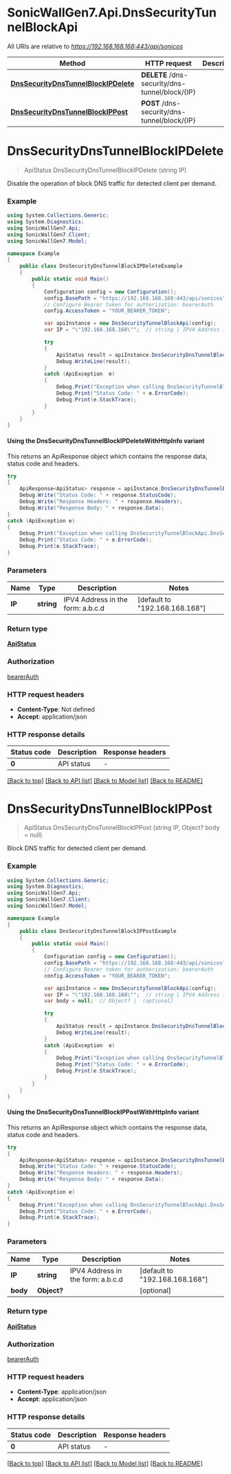 # SonicWallGen7.Api.DnsSecurityTunnelBlockApi

All URIs are relative to *https://192.168.168.168:443/api/sonicos*

| Method | HTTP request | Description |
|--------|--------------|-------------|
| [**DnsSecurityDnsTunnelBlockIPDelete**](DnsSecurityTunnelBlockApi.md#dnssecuritydnstunnelblockipdelete) | **DELETE** /dns-security/dns-tunnel/block/{IP} |  |
| [**DnsSecurityDnsTunnelBlockIPPost**](DnsSecurityTunnelBlockApi.md#dnssecuritydnstunnelblockippost) | **POST** /dns-security/dns-tunnel/block/{IP} |  |

<a id="dnssecuritydnstunnelblockipdelete"></a>
# **DnsSecurityDnsTunnelBlockIPDelete**
> ApiStatus DnsSecurityDnsTunnelBlockIPDelete (string IP)



Disable the operation of block DNS traffic for detected client per demand.

### Example
```csharp
using System.Collections.Generic;
using System.Diagnostics;
using SonicWallGen7.Api;
using SonicWallGen7.Client;
using SonicWallGen7.Model;

namespace Example
{
    public class DnsSecurityDnsTunnelBlockIPDeleteExample
    {
        public static void Main()
        {
            Configuration config = new Configuration();
            config.BasePath = "https://192.168.168.168:443/api/sonicos";
            // Configure Bearer token for authorization: bearerAuth
            config.AccessToken = "YOUR_BEARER_TOKEN";

            var apiInstance = new DnsSecurityTunnelBlockApi(config);
            var IP = "\"192.168.168.168\"";  // string | IPV4 Address in the form: a.b.c.d (default to "192.168.168.168")

            try
            {
                ApiStatus result = apiInstance.DnsSecurityDnsTunnelBlockIPDelete(IP);
                Debug.WriteLine(result);
            }
            catch (ApiException  e)
            {
                Debug.Print("Exception when calling DnsSecurityTunnelBlockApi.DnsSecurityDnsTunnelBlockIPDelete: " + e.Message);
                Debug.Print("Status Code: " + e.ErrorCode);
                Debug.Print(e.StackTrace);
            }
        }
    }
}
```

#### Using the DnsSecurityDnsTunnelBlockIPDeleteWithHttpInfo variant
This returns an ApiResponse object which contains the response data, status code and headers.

```csharp
try
{
    ApiResponse<ApiStatus> response = apiInstance.DnsSecurityDnsTunnelBlockIPDeleteWithHttpInfo(IP);
    Debug.Write("Status Code: " + response.StatusCode);
    Debug.Write("Response Headers: " + response.Headers);
    Debug.Write("Response Body: " + response.Data);
}
catch (ApiException e)
{
    Debug.Print("Exception when calling DnsSecurityTunnelBlockApi.DnsSecurityDnsTunnelBlockIPDeleteWithHttpInfo: " + e.Message);
    Debug.Print("Status Code: " + e.ErrorCode);
    Debug.Print(e.StackTrace);
}
```

### Parameters

| Name | Type | Description | Notes |
|------|------|-------------|-------|
| **IP** | **string** | IPV4 Address in the form: a.b.c.d | [default to &quot;192.168.168.168&quot;] |

### Return type

[**ApiStatus**](ApiStatus.md)

### Authorization

[bearerAuth](../README.md#bearerAuth)

### HTTP request headers

 - **Content-Type**: Not defined
 - **Accept**: application/json


### HTTP response details
| Status code | Description | Response headers |
|-------------|-------------|------------------|
| **0** | API status |  -  |

[[Back to top]](#) [[Back to API list]](../README.md#documentation-for-api-endpoints) [[Back to Model list]](../README.md#documentation-for-models) [[Back to README]](../README.md)

<a id="dnssecuritydnstunnelblockippost"></a>
# **DnsSecurityDnsTunnelBlockIPPost**
> ApiStatus DnsSecurityDnsTunnelBlockIPPost (string IP, Object? body = null)



Block DNS traffic for detected client per demand.

### Example
```csharp
using System.Collections.Generic;
using System.Diagnostics;
using SonicWallGen7.Api;
using SonicWallGen7.Client;
using SonicWallGen7.Model;

namespace Example
{
    public class DnsSecurityDnsTunnelBlockIPPostExample
    {
        public static void Main()
        {
            Configuration config = new Configuration();
            config.BasePath = "https://192.168.168.168:443/api/sonicos";
            // Configure Bearer token for authorization: bearerAuth
            config.AccessToken = "YOUR_BEARER_TOKEN";

            var apiInstance = new DnsSecurityTunnelBlockApi(config);
            var IP = "\"192.168.168.168\"";  // string | IPV4 Address in the form: a.b.c.d (default to "192.168.168.168")
            var body = null;  // Object? |  (optional) 

            try
            {
                ApiStatus result = apiInstance.DnsSecurityDnsTunnelBlockIPPost(IP, body);
                Debug.WriteLine(result);
            }
            catch (ApiException  e)
            {
                Debug.Print("Exception when calling DnsSecurityTunnelBlockApi.DnsSecurityDnsTunnelBlockIPPost: " + e.Message);
                Debug.Print("Status Code: " + e.ErrorCode);
                Debug.Print(e.StackTrace);
            }
        }
    }
}
```

#### Using the DnsSecurityDnsTunnelBlockIPPostWithHttpInfo variant
This returns an ApiResponse object which contains the response data, status code and headers.

```csharp
try
{
    ApiResponse<ApiStatus> response = apiInstance.DnsSecurityDnsTunnelBlockIPPostWithHttpInfo(IP, body);
    Debug.Write("Status Code: " + response.StatusCode);
    Debug.Write("Response Headers: " + response.Headers);
    Debug.Write("Response Body: " + response.Data);
}
catch (ApiException e)
{
    Debug.Print("Exception when calling DnsSecurityTunnelBlockApi.DnsSecurityDnsTunnelBlockIPPostWithHttpInfo: " + e.Message);
    Debug.Print("Status Code: " + e.ErrorCode);
    Debug.Print(e.StackTrace);
}
```

### Parameters

| Name | Type | Description | Notes |
|------|------|-------------|-------|
| **IP** | **string** | IPV4 Address in the form: a.b.c.d | [default to &quot;192.168.168.168&quot;] |
| **body** | **Object?** |  | [optional]  |

### Return type

[**ApiStatus**](ApiStatus.md)

### Authorization

[bearerAuth](../README.md#bearerAuth)

### HTTP request headers

 - **Content-Type**: application/json
 - **Accept**: application/json


### HTTP response details
| Status code | Description | Response headers |
|-------------|-------------|------------------|
| **0** | API status |  -  |

[[Back to top]](#) [[Back to API list]](../README.md#documentation-for-api-endpoints) [[Back to Model list]](../README.md#documentation-for-models) [[Back to README]](../README.md)

